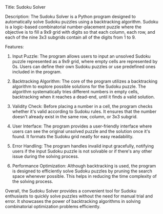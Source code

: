 Title: Sudoku Solver

Description:
The Sudoku Solver is a Python program designed to automatically solve Sudoku puzzles using a backtracking algorithm. Sudoku is a logic-based combinatorial number-placement puzzle where the objective is to fill a 9x9 grid with digits so that each column, each row, and each of the nine 3x3 subgrids contain all of the digits from 1 to 9.

Features:
1. Input Puzzle: The program allows users to input an unsolved Sudoku puzzle represented as a 9x9 grid, where empty cells are represented by 0s. Users can define their own Sudoku puzzles or use predefined ones included in the program.

2. Backtracking Algorithm: The core of the program utilizes a backtracking algorithm to explore possible solutions for the Sudoku puzzle. The algorithm systematically tries different numbers in empty cells, backtracking when it reaches a dead-end, until it finds a valid solution.

3. Validity Check: Before placing a number in a cell, the program checks whether it's valid according to Sudoku rules. It ensures that the number doesn't already exist in the same row, column, or 3x3 subgrid.

4. User Interface: The program provides a user-friendly interface where users can see the original unsolved puzzle and the solution once it's found. It formats the Sudoku grid neatly for easy readability.

5. Error Handling: The program handles invalid input gracefully, notifying users if the input Sudoku puzzle is not solvable or if there's any other issue during the solving process.

6. Performance Optimization: Although backtracking is used, the program is designed to efficiently solve Sudoku puzzles by pruning the search space whenever possible. This helps in reducing the time complexity of the solving process.

Overall, the Sudoku Solver provides a convenient tool for Sudoku enthusiasts to quickly solve puzzles without the need for manual trial and error. It showcases the power of backtracking algorithms in solving combinatorial optimization problems efficiently.
